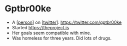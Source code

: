 # Gptbr00ke
- A [[person]] on [[twitter]]: https://twitter.com/gptbr00ke
- Started https://theproject.is
- Her goals seem compatible with mine.
- Was homeless for three years. Did lots of drugs.

[//begin]: # "Autogenerated link references for markdown compatibility"
[person]: person "Person"
[twitter]: twitter "Twitter"
[//end]: # "Autogenerated link references"